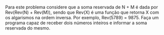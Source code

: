 
Para este problema considere que a soma reservada de N + M é dada por Rev(Rev(N) +
Rev(M)), sendo que Rev(X) é uma função que retorna X com os algarismos na ordem
inversa. Por exemplo, Rev(5789) = 9875. 
Faça um programa capaz de receber dois números inteiros e informar a soma reservada
do mesmo.
